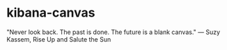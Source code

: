 # kibana-canvas

"Never look back. The past is done. The future is a blank canvas." ― Suzy Kassem, Rise Up and Salute the Sun
